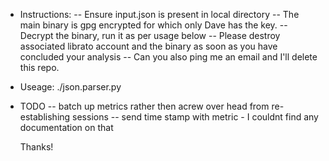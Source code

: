 - Instructions: 
    -- Ensure input.json is present in local directory
    -- The main binary is gpg encrypted for which only Dave has the key.
    -- Decrypt the binary, run it as per usage below
    -- Please destroy associated librato account and the binary as soon as you have concluded your analysis
    -- Can you also ping me an email and I'll delete this repo.
- Useage: ./json.parser.py

- TODO 
   -- batch up metrics rather then acrew over head from re-establishing sessions
   -- send time stamp with metric - I couldnt find any documentation on that

    Thanks! 
